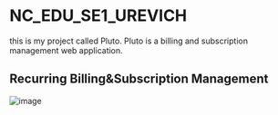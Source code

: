 # NC_EDU_SE1_UREVICH
this is my project called Pluto.
Pluto is a billing and subscription management web application.
## Recurring Billing&Subscription Management
![image](https://user-images.githubusercontent.com/43065890/77145123-ba379700-6a98-11ea-9e12-e70c56e726bf.png)
